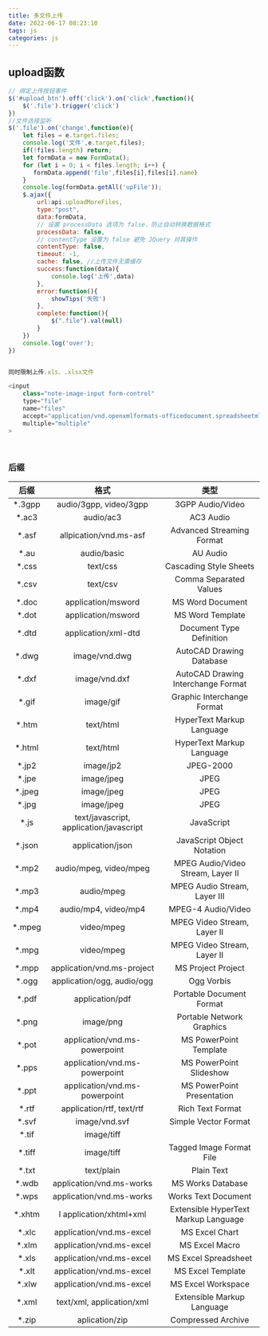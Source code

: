 ```yaml
---
title: 多文件上传
date: 2022-06-17 08:23:10
tags: js
categories: js
---
```


## upload函数

```js
// 绑定上传按钮事件
$('#upload_btn').off('click').on('click',function(){
	$('.file').trigger('click')
})
//文件选择监听
$('.file').on('change',function(e){
    let files = e.target.files;
    console.log('文件',e.target,files);
    if(!files.length) return;
    let formData = new FormData();
    for (let i = 0; i < files.length; i++) {
       formData.append('file',files[i],files[i].name)
    }
    console.log(formData.getAll('upFile'));
    $.ajax({
        url:api.uploadMoreFiles,
        type:"post",
        data:formData,
        // 设置 processData 选项为 false，防止自动转换数据格式
        processData: false,
        // contentType 设置为 false 避免 JQuery 对其操作
        contentType: false,
        timeout: -1,
        cache: false, //上传文件无需缓存
        success:function(data){
        	console.log('上传',data)
        },
        error:function(){
            showTips('失败')
        },
        complete:function(){
            $(".file").val(null)
        }
    })
    console.log('over');
})


同时限制上传.xls、.xlsx文件

<input 
    class="note-image-input form-control" 
    type="file" 
    name="files" 
    accept="application/vnd.openxmlformats-officedocument.spreadsheetml.sheet,application/vnd.ms-excel " 
    multiple="multiple"
>
        
        
```

### 后缀

<!--more-->

|  后缀  |                  格式                   |                类型                |
| :----: | :-------------------------------------: | :--------------------------------: |
| *.3gpp |         audio/3gpp, video/3gpp          |          3GPP Audio/Video          |
| *.ac3  |                audio/ac3                |             AC3 Audio              |
| *.asf  |         allpication/vnd.ms-asf          |     Advanced Streaming Format      |
|  *.au  |               audio/basic               |              AU Audio              |
| *.css  |                text/css                 |       Cascading Style Sheets       |
| *.csv  |                text/csv                 |       Comma Separated Values       |
| *.doc  |           application/msword            |          MS Word Document          |
| *.dot  |           application/msword            |          MS Word Template          |
| *.dtd  |           application/xml-dtd           |      Document Type Definition      |
| *.dwg  |              image/vnd.dwg              |      AutoCAD Drawing Database      |
| *.dxf  |              image/vnd.dxf              | AutoCAD Drawing Interchange Format |
| *.gif  |                image/gif                |     Graphic Interchange Format     |
| *.htm  |                text/html                |     HyperText Markup Language      |
| *.html |                text/html                |     HyperText Markup Language      |
| *.jp2  |                image/jp2                |             JPEG-2000              |
| *.jpe  |               image/jpeg                |                JPEG                |
| *.jpeg |               image/jpeg                |                JPEG                |
| *.jpg  |               image/jpeg                |                JPEG                |
|  *.js  | text/javascript, application/javascript |             JavaScript             |
| *.json |            application/json             |     JavaScript Object Notation     |
| *.mp2  |         audio/mpeg, video/mpeg          | MPEG Audio/Video Stream, Layer II  |
| *.mp3  |               audio/mpeg                |    MPEG Audio Stream, Layer III    |
| *.mp4  |          audio/mp4, video/mp4           |         MPEG-4 Audio/Video         |
| *.mpeg |               video/mpeg                |    MPEG Video Stream, Layer II     |
| *.mpg  |               video/mpeg                |    MPEG Video Stream, Layer II     |
| *.mpp  |       application/vnd.ms-project        |         MS Project Project         |
| *.ogg  |       application/ogg, audio/ogg        |             Ogg Vorbis             |
| *.pdf  |             application/pdf             |      Portable Document Format      |
| *.png  |                image/png                |     Portable Network Graphics      |
| *.pot  |      application/vnd.ms-powerpoint      |       MS PowerPoint Template       |
| *.pps  |      application/vnd.ms-powerpoint      |      MS PowerPoint Slideshow       |
| *.ppt  |      application/vnd.ms-powerpoint      |     MS PowerPoint Presentation     |
| *.rtf  |        application/rtf, text/rtf        |          Rich Text Format          |
| *.svf  |              image/vnd.svf              |        Simple Vector Format        |
|*.tif |	image/tiff |	|
|*.tiff|	image/tiff	|Tagged Image Format File|
|*.txt	|text/plain	|Plain Text|
|*.wdb	|application/vnd.ms-works	|MS Works Database|
|*.wps	|application/vnd.ms-works	|Works Text Document|
|*.xhtm|l	application/xhtml+xml	|Extensible HyperText Markup Language|
|*.xlc	|application/vnd.ms-excel	|MS Excel Chart|
|*.xlm	|application/vnd.ms-excel|	MS Excel Macro|
|*.xls	|application/vnd.ms-excel	|MS Excel Spreadsheet|
|*.xlt	|application/vnd.ms-excel	|MS Excel Template|
|*.xlw	|application/vnd.ms-excel|	MS Excel Workspace|
|*.xml	|text/xml, application/xml	|Extensible Markup Language|
|*.zip	|aplication/zip	|Compressed Archive|